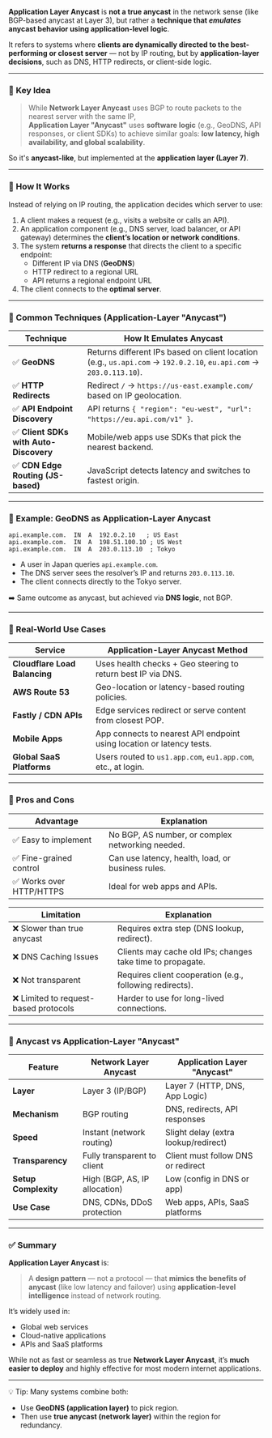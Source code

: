 **Application Layer Anycast** is **not a true anycast** in the network sense (like BGP-based anycast at Layer 3), but rather a **technique that _emulates_ anycast behavior using application-level logic**.

It refers to systems where **clients are dynamically directed to the best-performing or closest server** — not by IP routing, but by **application-layer decisions**, such as DNS, HTTP redirects, or client-side logic.

---

### 🔹 Key Idea

> While **Network Layer Anycast** uses BGP to route packets to the nearest server with the same IP,  
> **Application Layer "Anycast"** uses **software logic** (e.g., GeoDNS, API responses, or client SDKs) to achieve similar goals: **low latency, high availability, and global scalability**.

So it's **anycast-like**, but implemented at the **application layer (Layer 7)**.

---

### 🔹 How It Works

Instead of relying on IP routing, the application decides which server to use:

1. A client makes a request (e.g., visits a website or calls an API).
2. An application component (e.g., DNS server, load balancer, or API gateway) determines the **client’s location or network conditions**.
3. The system **returns a response** that directs the client to a specific endpoint:
   - Different IP via DNS (**GeoDNS**)
   - HTTP redirect to a regional URL
   - API returns a regional endpoint URL
4. The client connects to the **optimal server**.

---

### 🔹 Common Techniques (Application-Layer "Anycast")

| Technique                              | How It Emulates Anycast                                                                                            |
| -------------------------------------- | ------------------------------------------------------------------------------------------------------------------ |
| ✅ **GeoDNS**                          | Returns different IPs based on client location (e.g., `us.api.com` → `192.0.2.10`, `eu.api.com` → `203.0.113.10`). |
| ✅ **HTTP Redirects**                  | Redirect `/` → `https://us-east.example.com/` based on IP geolocation.                                             |
| ✅ **API Endpoint Discovery**          | API returns `{ "region": "eu-west", "url": "https://eu.api.com/v1" }`.                                             |
| ✅ **Client SDKs with Auto-Discovery** | Mobile/web apps use SDKs that pick the nearest backend.                                                            |
| ✅ **CDN Edge Routing (JS-based)**     | JavaScript detects latency and switches to fastest origin.                                                         |

---

### 🔹 Example: GeoDNS as Application-Layer Anycast

```dns
api.example.com.  IN  A  192.0.2.10   ; US East
api.example.com.  IN  A  198.51.100.10 ; US West
api.example.com.  IN  A  203.0.113.10  ; Tokyo
```

- A user in Japan queries `api.example.com`.
- The DNS server sees the resolver’s IP and returns `203.0.113.10`.
- The client connects directly to the Tokyo server.

➡️ Same outcome as anycast, but achieved via **DNS logic**, not BGP.

---

### 🔹 Real-World Use Cases

| Service                       | Application-Layer Anycast Method                                      |
| ----------------------------- | --------------------------------------------------------------------- |
| **Cloudflare Load Balancing** | Uses health checks + Geo steering to return best IP via DNS.          |
| **AWS Route 53**              | Geo-location or latency-based routing policies.                       |
| **Fastly / CDN APIs**         | Edge services redirect or serve content from closest POP.             |
| **Mobile Apps**               | App connects to nearest API endpoint using location or latency tests. |
| **Global SaaS Platforms**     | Users routed to `us1.app.com`, `eu1.app.com`, etc., at login.         |

---

### 🔹 Pros and Cons

| Advantage                | Explanation                                       |
| ------------------------ | ------------------------------------------------- |
| ✅ Easy to implement     | No BGP, AS number, or complex networking needed.  |
| ✅ Fine-grained control  | Can use latency, health, load, or business rules. |
| ✅ Works over HTTP/HTTPS | Ideal for web apps and APIs.                      |

| Limitation                            | Explanation                                                |
| ------------------------------------- | ---------------------------------------------------------- |
| ❌ Slower than true anycast           | Requires extra step (DNS lookup, redirect).                |
| ❌ DNS Caching Issues                 | Clients may cache old IPs; changes take time to propagate. |
| ❌ Not transparent                    | Requires client cooperation (e.g., following redirects).   |
| ❌ Limited to request-based protocols | Harder to use for long-lived connections.                  |

---

### 🔹 Anycast vs Application-Layer "Anycast"

| Feature              | Network Layer Anycast         | Application Layer "Anycast"          |
| -------------------- | ----------------------------- | ------------------------------------ |
| **Layer**            | Layer 3 (IP/BGP)              | Layer 7 (HTTP, DNS, App Logic)       |
| **Mechanism**        | BGP routing                   | DNS, redirects, API responses        |
| **Speed**            | Instant (network routing)     | Slight delay (extra lookup/redirect) |
| **Transparency**     | Fully transparent to client   | Client must follow DNS or redirect   |
| **Setup Complexity** | High (BGP, AS, IP allocation) | Low (config in DNS or app)           |
| **Use Case**         | DNS, CDNs, DDoS protection    | Web apps, APIs, SaaS platforms       |

---

### ✅ Summary

**Application Layer Anycast** is:

> A **design pattern** — not a protocol — that **mimics the benefits of anycast** (like low latency and failover) using **application-level intelligence** instead of network routing.

It’s widely used in:

- Global web services
- Cloud-native applications
- APIs and SaaS platforms

While not as fast or seamless as true **Network Layer Anycast**, it’s **much easier to deploy** and highly effective for most modern internet applications.

---

💡 Tip: Many systems combine both:

- Use **GeoDNS (application layer)** to pick region.
- Then use **true anycast (network layer)** within the region for redundancy.
